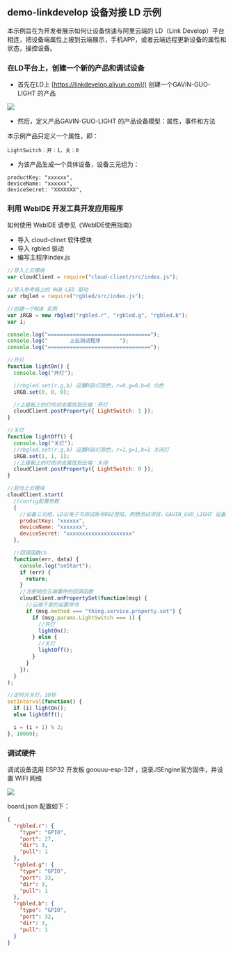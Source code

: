 ## demo-linkdevelop 设备对接 LD 示例
本示例旨在为开发者展示如何让设备快速与阿里云端的 LD（Link Develop）平台相连，把设备端属性上报到云端展示，手机APP，或者云端远程更新设备的属性和状态，操控设备。

### 在LD平台上，创建一个新的产品和调试设备

*  首先在LD上 [https://linkdevelop.aliyun.com]() 创建一个GAVIN-GUO-LIGHT 的产品

![](https://cdn.nlark.com/lark/0/2018/png/8336/1536720961608-b50f7a2f-5054-4d0b-8787-cf2d1c050136.png#width=)

* 然后，定义产品GAVIN-GUO-LIGHT 的产品设备模型：属性，事件和方法

本示例产品只定义一个属性，即：

```
LightSwitch：开：1，关：0
```

* 为该产品生成一个具体设备，设备三元组为：

```
productKey: "xxxxxx",
deviceName: "xxxxxx",
deviceSecret: "XXXXXXX",
```
### 利用 WebIDE 开发工具开发应用程序

如何使用 WebIDE 请参见《WebIDE使用指南》 

* 导入 cloud-clinet 软件模块
* 导入 rgbled 驱动
* 编写主程序index.js

```js
//导入上云模块
var cloudClient = require("cloud-client/src/index.js");

//导入参考板上的 RGB LED 驱动
var rbgled = require("rgbled/src/index.js");

//创建一个RGB 实例
var iRGB = new rbgled("rgbled.r", "rgbled.g", "rgbled.b");
var i;

console.log("=================================");
console.log("       上云测试程序      ");
console.log("=================================");

//开灯
function lightOn() {
  console.log("开灯");

  //rbgled.set(r,g,b) 设置RGB灯颜色，r=0,g=0,b=0 白色
  iRGB.set(0, 0, 0);

  //上报板上的灯的状态属性到云端：开灯
  cloudClient.postProperty({ LightSwitch: 1 });
}

//关灯
function lightOff() {
  console.log("关灯");
  //rbgled.set(r,g,b) 设置RGB灯颜色，r=1,g=1,b=1 关闭灯
  iRGB.set(1, 1, 1);
  //上报板上的灯的状态属性到云端：关闭
  cloudClient.postProperty({ LightSwitch: 0 });
}

//启动上云模块
cloudClient.start(
  //config配置参数
  {
    //设备三元组，LD以电子书测试账号002登陆，荆懋测试项目，GAVIN_GUO_LIGHT 设备
    productKey: "xxxxxx",
    deviceName: "xxxxxxx",
    deviceSecret: "xxxxxxxxxxxxxxxxxxxxx"
  },

  //回调函数cb
  function(err, data) {
    console.log("onStart");
    if (err) {
      return;
    }
    //注册响应云端事件的回调函数
    cloudClient.onPropertySet(function(msg) {
      //云端下发的设置命令
      if (msg.method === "thing.service.property.set") {
        if (msg.params.LightSwitch === 1) {
          //开灯
          lightOn();
        } else {
          //关灯
          lightOff();
        }
      }
    });
  }
);

//定时开关灯，10秒
setInterval(function() {
  if (i) lightOn();
  else lightOff();

  i = (i + 1) % 2;
}, 10000);
```
### 调试硬件
调试设备选用 ESP32 开发板 goouuu-esp-32f ，烧录JSEngine官方固件，并设置 WIFI 网络

![](https://cdn.nlark.com/lark/0/2018/png/8336/1536720992404-5954e40a-3787-428e-bd13-5154c1b71c68.png#width=)

board.json  配置如下：

```json
{
  "rgbled.r": {
    "type": "GPIO",
    "port": 27,
    "dir": 3,
    "pull": 1
  },
  "rgbled.g": {
    "type": "GPIO",
    "port": 33,
    "dir": 3,
    "pull": 1
  },
  "rgbled.b": {
    "type": "GPIO",
    "port": 32,
    "dir": 3,
    "pull": 1
  }
}

```